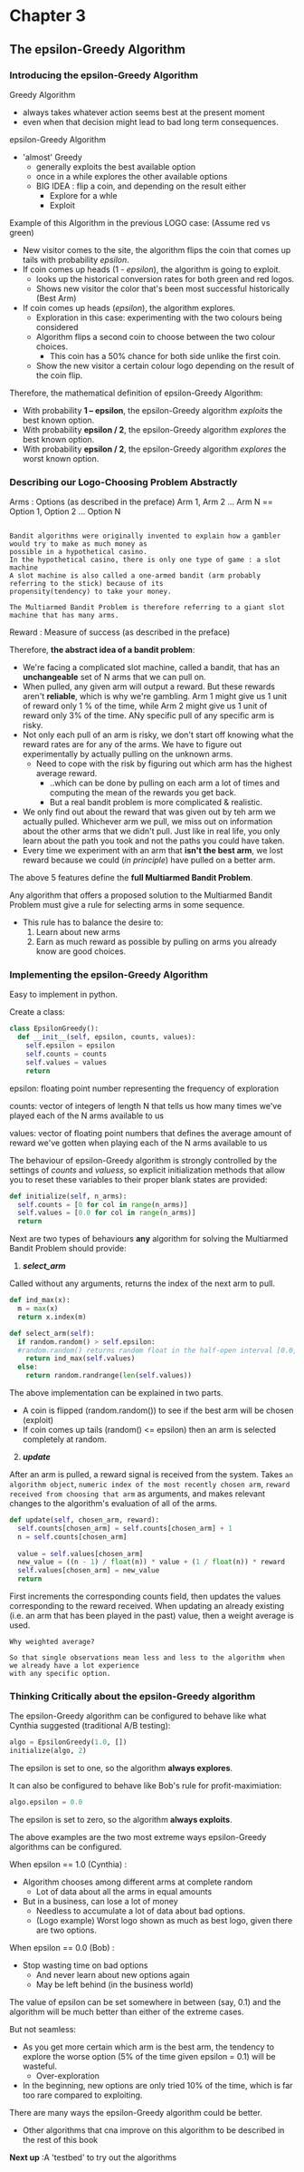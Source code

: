 # Chapter 3
## The epsilon-Greedy Algorithm 
### Introducing the epsilon-Greedy Algorithm
Greedy Algorithm
- always takes whatever action seems best at the present moment
- even when that decision might lead to bad long term consequences.

epsilon-Greedy Algorithm
- 'almost' Greedy
  * generally exploits the best available option
  * once in a while explores the other available options
  * BIG IDEA : flip a coin, and depending on the result either 
    * Explore for a whle
    * Exploit

Example of this Algorithm in the previous LOGO case: (Assume red vs green)
* New visitor comes to the site, the algorithm flips the coin that comes up tails with probability _epsilon_.
* If coin comes up heads (1 - _epsilon_), the algorithm is going to exploit. 
  * looks up the historical conversion rates for both green and red logos.
  * Shows new visitor the color that's been most successful historically (Best Arm)
* If coin comes up heads (_epsilon_), the algorithm explores. 
  * Exploration in this case: experimenting with the two colours being considered
  * Algorithm flips a second coin to choose between the two colour choices.
    * This coin has a 50% chance for both side unlike the first coin.
  * Show the new visitor a certain colour logo depending on the result of the coin flip.

Therefore, the mathematical definition of epsilon-Greedy Algorithm:
* With probability **1 – epsilon**, the epsilon-Greedy algorithm _exploits_ the best known option.
* With probability **epsilon / 2**, the epsilon-Greedy algorithm _explores_ the best known option.
* With probability **epsilon / 2**, the epsilon-Greedy algorithm _explores_ the worst known option.

### Describing our Logo-Choosing Problem Abstractly

Arms : Options (as described in the preface)
Arm 1, Arm 2 ... Arm N == Option 1, Option 2 ... Option N

```History

Bandit algorithms were originally invented to explain how a gambler would try to make as much money as 
possible in a hypothetical casino.
In the hypothetical casino, there is only one type of game : a slot machine
A slot machine is also called a one-armed bandit (arm probably referring to the stick) because of its 
propensity(tendency) to take your money.

The Multiarmed Bandit Problem is therefore referring to a giant slot machine that has many arms.
```

Reward : Measure of success (as described in the preface)

Therefore, **the abstract idea of a bandit problem**:
* We're facing a complicated slot machine, called a bandit, that has an **unchangeable** set of N arms that we can pull on.
* When pulled, any given arm will output a reward. But these rewards aren't **reliable**, which is why we're gambling. Arm 1 might give us 1 unit of reward only 1 % of the time, while Arm 2 might give us 1 unit of reward only 3% of the time. ANy specific pull of any specific arm is risky.
* Not only each pull of an arm is risky, we don't start off knowing what the reward rates are for any of the arms. We have to figure out experimentally by actually pulling on the unknown arms.
  * Need to cope with the risk by figuring out which arm has the highest average reward.
    * ..which can be done by pulling on each arm a lot of times and computing the mean of the rewards you get back. 
    * But a real bandit problem is more complicated & realistic.
* We only find out about the reward that was given out by teh arm we actually pulled. Whichever arm we pull, we miss out on information about the other arms that we didn't pull. Just like in real life, you only learn about the path you took and not the paths you could have taken.
* Every time we experiment with an arm that **isn't the best arm**, we lost reward because we could (_in principle_) have pulled on a better arm.

The above 5 features define the **full Multiarmed Bandit Problem**.

Any algorithm that offers a proposed solution to the Multiarmed Bandit Problem must give a rule for selecting arms in some sequence.
- This rule has to balance the desire to:
  1. Learn about new arms
  2. Earn as much reward as possible by pulling on arms you already know are good choices.

### Implementing the epsilon-Greedy Algorithm
Easy to implement in python.

Create a class:
```python
class EpsilonGreedy():
  def __init__(self, epsilon, counts, values):
    self.epsilon = epsilon
    self.counts = counts
    self.values = values
    return
```
epsilon: floating point number representing the frequency of exploration

counts: vector of integers of length N that tells us how many times we've played each of the N arms available to us

values: vector of floating point numbers that defines the average amount of reward we've gotten when playing each of the N arms available to us

The behaviour of epsilon-Greedy algorithm is strongly controlled by the settings of _counts_ and _valuess_, so explicit initialization methods that allow you to reset these variables to their proper blank states are provided:
```python
def initialize(self, n_arms):
  self.counts = [0 for col in range(n_arms)]
  self.values = [0.0 for col in range(n_arms)]
  return
```

Next are two types of behaviours **any** algorithm for solving the Multiarmed Bandit Problem should provide:

1. ***select_arm***

Called without any arguments, returns the index of the next arm to pull.

```python
def ind_max(x):
  m = max(x)
  return x.index(m)

def select_arm(self):
  if random.random() > self.epsilon:
  #random.random() returns random float in the half-open interval [0.0, 1.0)
    return ind_max(self.values)
  else:
    return random.randrange(len(self.values))
```
The above implementation can be explained in two parts.
  - A coin is flipped (random.random()) to see if the best arm will be chosen (exploit)
  - If coin comes up tails (random() <= epsilon) then an arm is selected completely at random.

2. ***update***

After an arm is pulled, a reward signal is received from the system. Takes `an algorithm object`, `numeric index of the most recently chosen arm`, `reward received from choosing that arm` as arguments, and makes relevant changes to the algorithm's evaluation of all of the arms.

```python
def update(self, chosen_arm, reward):
  self.counts[chosen_arm] = self.counts[chosen_arm] + 1
  n = self.counts[chosen_arm]
 
  value = self.values[chosen_arm]
  new_value = ((n - 1) / float(n)) * value + (1 / float(n)) * reward
  self.values[chosen_arm] = new_value
  return
```
First increments the corresponding counts field, then updates the values corresponding to the reward received. When updating an already existing (i.e. an arm that has been played in the past) value, then a weight average is used.

```
Why weighted average?

So that single observations mean less and less to the algorithm when we already have a lot experience 
with any specific option.
```

### Thinking Critically about the epsilon-Greedy algorithm

The epsilon-Greedy algorithm can be configured to behave like what Cynthia suggested (traditional A/B testing):

```python
algo = EpsilonGreedy(1.0, [])
initialize(algo, 2)
```
The epsilon is set to one, so the algorithm **always explores**.

It can also be configured to behave like Bob's rule for profit-maximiation:
```python
algo.epsilon = 0.0
```
The epsilon is set to zero, so the algorithm **always exploits**.

The above examples are the two most extreme ways epsilon-Greedy algorithms can be configured.

When epsilon == 1.0 (Cynthia) :
* Algorithm chooses among different arms at complete random
  * Lot of data about all the arms in equal amounts
* But in a business, can lose a lot of money
  * Needless to accumulate a lot of data about bad options.
  * (Logo example) Worst logo shown as much as best logo, given there are two options.

When epsilon == 0.0 (Bob) :
* Stop wasting time on bad options
  * And never learn about new options again
  * May be left behind (in the business world)

The value of epsilon can be set somewhere in between (say, 0.1) and the algorithm will be much better than either of the extreme cases.

But not seamless:
* As you get more certain which arm is the best arm, the tendency to explore the worse option (5% of the time given epsilon = 0.1) will be wasteful.
  * Over-exploration
* In the beginning, new options are only tried 10% of the time, which is far too rare compared to exploiting.

There are many ways the epsilon-Greedy algorithm could be better.
- Other algorithms that cna improve on this algorithm to be described in the rest of this book

**Next up** :A 'testbed' to try out the algorithms
